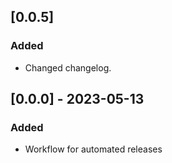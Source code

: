 ## [0.0.5]

### Added
- Changed changelog.

## [0.0.0] - 2023-05-13

### Added
- Workflow for automated releases